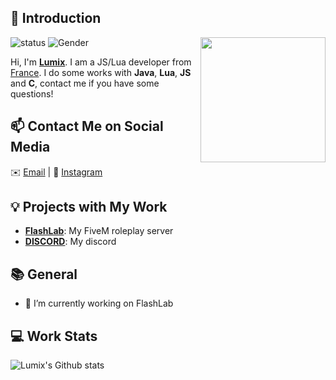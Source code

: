 ## 👋 Introduction

<img align='right' src='https://avatars.githubusercontent.com/u/151382262?v=4' width='200"'>

![status](https://img.shields.io/badge/status-up-brightgreen) ![Gender](https://img.shields.io/badge/gender-%F0%9F%A4%B5-lightgrey) 

Hi, I'm **[Lumix](https://lumix.is-a.dev/)**. I am a JS/Lua developer from [France](https://redirect.lumix.is-a.dev/france).
I do some works with **Java**, **Lua**, **JS** and **C**, contact me if you have some questions!

## 📫 Contact Me on Social Media

✉️ [Email](mailto:lumixfr@outlook.com) | 💬 [Instagram](https://www.instagram.com/lumixfr/)

## 💡 Projects with My Work

- [**FlashLab**](#): My FiveM roleplay server
- [**DISCORD**](https://discord.gg/j3psUPZ2Ct): My discord

## 📚 General

- 🔭 I’m currently working on FlashLab 
 
## 💻 Work Stats

![Lumix's Github stats](https://github-readme-stats.vercel.app/api?username=o-lumix&show_icons=true)
